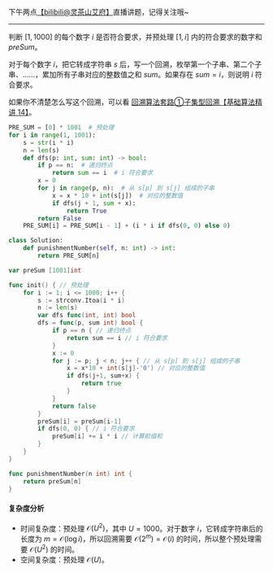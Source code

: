 下午两点[【biIibiIi@灵茶山艾府】](https://space.bilibili.com/206214)直播讲题，记得关注哦~

---

判断 $[1,1000]$ 的每个数字 $i$ 是否符合要求，并预处理 $[1,i]$ 内的符合要求的数字和 $\textit{preSum}$。

对于每个数字 $i$，把它转成字符串 $s$ 后，写一个回溯，枚举第一个子串、第二个子串、……，累加所有子串对应的整数值之和 $\textit{sum}$。如果存在 $\textit{sum}=i$，则说明 $i$ 符合要求。

如果你不清楚怎么写这个回溯，可以看 [回溯算法套路①子集型回溯【基础算法精讲 14】](https://www.bilibili.com/video/BV1mG4y1A7Gu/)。

```python [sol1-Python3]
PRE_SUM = [0] * 1001  # 预处理
for i in range(1, 1001):
    s = str(i * i)
    n = len(s)
    def dfs(p: int, sum: int) -> bool:
        if p == n:  # 递归终点
            return sum == i  # i 符合要求
        x = 0
        for j in range(p, n):  # 从 s[p] 到 s[j] 组成的子串
            x = x * 10 + int(s[j])  # 对应的整数值
            if dfs(j + 1, sum + x):
                return True
        return False
    PRE_SUM[i] = PRE_SUM[i - 1] + (i * i if dfs(0, 0) else 0)

class Solution:
    def punishmentNumber(self, n: int) -> int:
        return PRE_SUM[n]
```

```go [sol1-Go]
var preSum [1001]int

func init() { // 预处理
	for i := 1; i <= 1000; i++ {
		s := strconv.Itoa(i * i)
		n := len(s)
		var dfs func(int, int) bool
		dfs = func(p, sum int) bool {
			if p == n { // 递归终点
				return sum == i // i 符合要求
			}
			x := 0
			for j := p; j < n; j++ { // 从 s[p] 到 s[j] 组成的子串
				x = x*10 + int(s[j]-'0') // 对应的整数值
				if dfs(j+1, sum+x) {
					return true
				}
			}
			return false
		}
		preSum[i] = preSum[i-1]
		if dfs(0, 0) { // i 符合要求
			preSum[i] += i * i // 计算前缀和
		}
	}
}

func punishmentNumber(n int) int {
	return preSum[n]
}
```

#### 复杂度分析

- 时间复杂度：预处理 $\mathcal{O}(U^2)$，其中 $U=1000$。对于数字 $i$，它转成字符串后的长度为 $m=\mathcal{O}(\log i)$，所以回溯需要 $\mathcal{O}(2^m)=\mathcal{O}(i)$ 的时间，所以整个预处理需要 $\mathcal{O}(U^2)$ 的时间。
- 空间复杂度：预处理 $\mathcal{O}(U)$。
